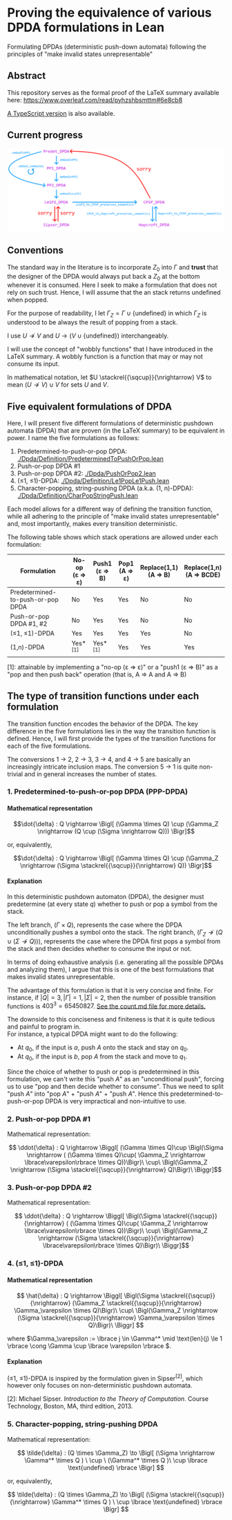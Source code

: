 # Proving the equivalence of various DPDA formulations in Lean
Formulating DPDAs (deterministic push-down automata) following the principles of "make invalid states unrepresentable"

## Abstract

This repository serves as the formal proof of the LaTeX summary available here: https://www.overleaf.com/read/pyhzshbsmttm#6e8cb8

[A TypeScript version](https://github.com/hsjoihs/various-DPDA-formulations-ts) is also available.

## Current progress

![](./overview.png)

## Conventions

The standard way in the literature is to incorporate $Z_0$ into $\Gamma$ and **trust** that the designer of the DPDA would always put back a $Z_0$ at the bottom whenever it is consumed. Here I seek to make a formulation that does not rely on such trust. Hence, I will assume that the an stack returns $\text{undefined}$ when popped. 

For the purpose of readability, I let $\Gamma_Z = \Gamma \cup \lbrace \text{undefined} \rbrace$ in which $\Gamma_Z$ is understood to be always the result of popping from a stack.

I use $U \nrightarrow V$ and $U \rightarrow (V \cup \lbrace\text{undefined}\rbrace)$ interchangeably.


I will use the concept of "wobbly functions" that I have introduced in the LaTeX summary. A wobbly function is a function that may or may not consume its input. 

In mathematical notation, let $U \stackrel{{\sqcup}}{\nrightarrow} V$ to mean $(U \nrightarrow V) \cup V$ for sets $U$ and $V$.  

## Five equivalent formulations of DPDA

Here, I will present five different formulations of deterministic pushdown automata (DPDA) that are proven (in the LaTeX summary) to be equivalent in power. I name the five formulations as follows:

1. Predetermined-to-push-or-pop DPDA: [./Dpda/Definition/PredeterminedToPushOrPop.lean](./Dpda/Definition/PredeterminedToPushOrPop.lean)
2. Push-or-pop DPDA #1
3. Push-or-pop DPDA #2: [./Dpda/PushOrPop2.lean](./Dpda/Definition/PushOrPop2.lean)
4. (≤1, ≤1)-DPDA: [./Dpda/Definition/Le1PopLe1Push.lean](./Dpda/Definition/Le1PopLe1Push.lean)
5. Character-popping, string-pushing DPDA (a.k.a. (1, n)-DPDA): [./Dpda/Definition/CharPopStringPush.lean](./Dpda/Definition/CharPopStringPush.lean)

Each model allows for a different way of defining the transition function, while all adhering to the principle of "make invalid states unrepresentable" and, most importantly, makes every transition deterministic.

The following table shows which stack operations are allowed under each formulation:

| Formulation | No-op<br> (ε ⇒ ε) | Push1<br> (ε ⇒ B) | Pop1<br> (A ⇒ ε) | Replace(1,1)<br> (A ⇒ B)  | Replace(1,n)<br> (A ⇒ BCDE)  | 
| --- | --- | --- | --- | --- | --- |
| Predetermined-to-push-or-pop DPDA | No | Yes | Yes | No | No |
| Push-or-pop DPDA #1, #2 | No | Yes | Yes | No | No |
| (≤1, ≤1)-DPDA | Yes | Yes | Yes | Yes | No |
| (1,n)-DPDA | Yes*<sup>[1]</sup> | Yes*<sup>[1]</sup> | Yes | Yes | Yes |

[1]: attainable by implementing a "no-op (ε ⇒ ε)" or a "push1 (ε ⇒ B)" as a "pop and then push back" operation (that is, A ⇒ A and A ⇒ B)


## The type of transition functions under each formulation

The transition function encodes the behavior of the DPDA. The key difference in the five formulations lies in the way the transition function is defined. Hence, I will first provide the types of the transition functions for each of the five formulations.

The conversions 1 → 2, 2 → 3, 3 → 4, and 4 → 5 are basically an increasingly intricate inclusion maps. The conversion 5 → 1 is quite non-trivial and in general increases the number of states.

### 1. Predetermined-to-push-or-pop DPDA (PPP-DPDA)

#### Mathematical representation

$$\dot{\delta} : Q \rightarrow \Bigl[ (\Gamma \times Q) \cup (\Gamma_Z \nrightarrow (Q \cup (\Sigma \nrightarrow Q))) \Bigr]$$

or, equivalently,

$$\dot{\delta} : Q \rightarrow \Bigl[ (\Gamma \times Q) \cup (\Gamma_Z \nrightarrow  (\Sigma \stackrel{{\sqcup}}{\nrightarrow} Q)) \Bigr]$$

#### Explanation

In this deterministic pushdown automaton (DPDA), the designer must predetermine (at every state $q$) whether to push or pop a symbol from the stack.

The left branch, $(\Gamma \times Q)$, represents the case where the DPDA unconditionally pushes a symbol onto the stack. The right branch, $(\Gamma_Z \nrightarrow (Q \cup (\Sigma \nrightarrow Q)))$, represents the case where the DPDA first pops a symbol from the stack and then decides whether to consume the input or not.

In terms of doing exhaustive analysis (i.e. generating all the possible DPDAs and analyzing them), I argue that this is one of the best formulations that makes invalid states unrepresentable. 

The advantage of this formulation is that it is very concise and finite. For instance, if $|Q| = 3, |\Gamma| = 1, |\Sigma| = 2$, then the number of possible transition functions is $403^3 = 65450827$. [See the count.md file for more details.](count.md)

The downside to this conciseness and finiteness is that it is quite tedious and painful to program in.  
For instance, a typical DPDA might want to do the following:

- At $q_0$, if the input is $a$, push $A$ onto the stack and stay on $q_0$.
- At $q_0$, if the input is $b$, pop $A$ from the stack and move to $q_1$.

Since the choice of whether to push or pop is predetermined in this formulation, we can't write this "push $A$" as an "unconditional push", forcing us to use "pop and then decide whether to consume". Thus we need to split "push $A$" into "pop $A$" + "push $A$" + "push $A$". Hence this predetermined-to-push-or-pop DPDA is very impractical and non-intuitive to use.


### 2. Push-or-pop DPDA #1

Mathematical representation:

$$ \ddot{\delta} : Q \rightarrow \Biggl[ (\Gamma \times Q)\cup \Bigl(\Sigma \nrightarrow ( (\Gamma \times Q)\cup( \Gamma_Z \nrightarrow \lbrace\varepsilon\rbrace \times Q))\Bigr)\ \cup\  \Bigl(\Gamma_Z \nrightarrow (\Sigma \stackrel{{\sqcup}}{\nrightarrow} Q)\Bigr)\ \Biggr]$$

### 3. Push-or-pop DPDA #2

Mathematical representation:

$$ \ddot{\delta} : Q \rightarrow \Biggl[ \Bigl(\Sigma \stackrel{{\sqcup}}{\nrightarrow} ( (\Gamma \times Q)\cup( \Gamma_Z \nrightarrow \lbrace\varepsilon\rbrace \times Q))\Bigr)\ \cup\  \Bigl(\Gamma_Z \nrightarrow (\Sigma \stackrel{{\sqcup}}{\nrightarrow} \lbrace\varepsilon\rbrace \times Q)\Bigr)\ \Biggr]$$

### 4. (≤1, ≤1)-DPDA
#### Mathematical representation

$$ \hat{\delta} : Q \rightarrow \Biggl[ \Bigl(\Sigma \stackrel{{\sqcup}}{\nrightarrow} (\Gamma_Z \stackrel{{\sqcup}}{\nrightarrow} \Gamma_\varepsilon \times Q)\Bigr)\ \cup\  \Bigl(\Gamma_Z \nrightarrow (\Sigma \stackrel{{\sqcup}}{\nrightarrow} \Gamma_\varepsilon \times Q)\Bigr)\ \Biggr] $$ 

where $\Gamma_\varepsilon := \lbrace j \in \Gamma^* \mid \text{len}(j) \le 1 \rbrace \cong \Gamma \cup \lbrace \varepsilon \rbrace $.

#### Explanation


(≤1, ≤1)-DPDA is inspired by the formulation given in Sipser<sup>[2]</sup>, which however only focuses on non-deterministic pushdown automata.

[2]: Michael Sipser. *Introduction to the Theory of Computation*. Course Technology, Boston, MA, third edition, 2013.

### 5. Character-popping, string-pushing DPDA

Mathematical representation:

$$ \tilde{\delta} : (Q \times \Gamma_Z)  \to \Bigl[ (\Sigma \nrightarrow \Gamma^* \times Q ) \ \cup \ (\Gamma^* \times Q )\  \cup \lbrace \text{undefined} \rbrace \Bigr] $$

or, equivalently,

$$ \tilde{\delta} : (Q \times \Gamma_Z) \to \Bigl[ (\Sigma \stackrel{{\sqcup}}{\nrightarrow}  \Gamma^* \times Q ) \  \cup \lbrace \text{undefined} \rbrace \Bigr] $$
